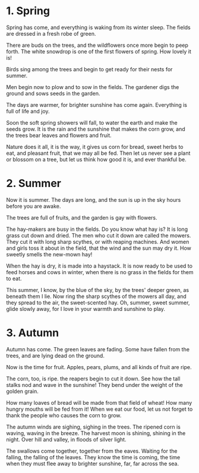 # 1. Spring

Spring has come, and everything is waking from its winter sleep. The fields are dressed in a fresh robe of green.

There are buds on the trees, and the wildflowers once more begin to peep forth. The white snowdrop is one of the first flowers of spring. How lovely it is!

Birds sing among the trees and begin to get ready for their nests for summer.

Men begin now to plow and to sow in the fields. The gardener digs the ground and sows seeds in the garden.

The days are warmer, for brighter sunshine has come again. Everything is full of life and joy.

Soon the soft spring showers will fall, to water the earth and make the seeds grow. It is the rain and the sunshine that makes the corn grow, and the trees bear leaves and flowers and fruit.

Nature does it all, it is the way, it gives us corn for bread, sweet herbs to eat, and pleasant fruit, that we may all be fed. Then let us never see a plant or blossom on a tree, but let us think how good it is, and ever thankful be.

# 2. Summer

Now it is summer. The days are long, and the sun is up in the sky hours before you are awake.

The trees are full of fruits, and the garden is gay with flowers.

The hay-makers are busy in the fields. Do you know what hay is? It is long grass cut down and dried. The men who cut it down are called the mowers. They cut it with long sharp scythes, or with reaping machines. And women and girls toss it about in the field, that the wind and the sun may dry it. How sweetly smells the new-mown hay!

When the hay is dry, it is made into a haystack. It is now ready to be used to feed horses and cows in winter, when there is no grass in the fields for them to eat.

This summer, I know, by the blue of the sky, by the trees' deeper green, as beneath them I lie. Now ring the sharp scythes of the mowers all day, and they spread to the air, the sweet-scented hay. Oh, summer, sweet summer, glide slowly away, for I love in your warmth and sunshine to play.

# 3. Autumn

Autumn has come. The green leaves are fading. Some have fallen from the trees, and are lying dead on the ground.

Now is the time for fruit. Apples, pears, plums, and all kinds of fruit are ripe.

The corn, too, is ripe. the reapers begin to cut it down. See how the tall stalks nod and wave in the sunshine! They bend under the weight of the golden grain.

How many loaves of bread will be made from that field of wheat! How many hungry mouths will be fed from it! When we eat our food, let us not forget to thank the people who causes the corn to grow.

The autumn winds are sighing, sighing in the trees. The ripened corn is waving, waving in the breeze. The harvest moon is shining, shining in the night. Over hill and valley, in floods of silver light.

The swallows come together, together from the eaves. Waiting for the falling, the falling of the leaves. They know the time is coming, the time when they must flee away to brighter sunshine, far, far across the sea.
